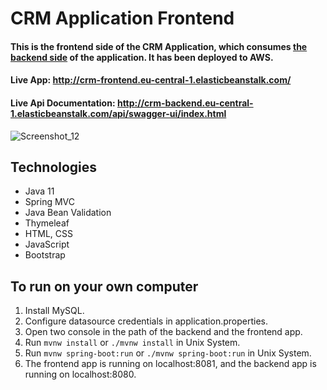 # CRM Application Frontend
#### This is the frontend side of the CRM Application, which consumes [the backend side](https://github.com/mslmtrk/Crm-Application-Backend) of the application. It has been deployed to AWS.

#### Live App: http://crm-frontend.eu-central-1.elasticbeanstalk.com/ 

#### Live Api Documentation: http://crm-backend.eu-central-1.elasticbeanstalk.com/api/swagger-ui/index.html

![Screenshot_12](https://user-images.githubusercontent.com/60064079/227638029-2d6984e0-8dd3-479d-b6da-3f1b260f5b18.png)

## Technologies
- Java 11
- Spring MVC
- Java Bean Validation
- Thymeleaf
- HTML, CSS
- JavaScript
- Bootstrap

## To run on your own computer
1. Install MySQL.
2. Configure datasource credentials in application.properties.
3. Open two console in the path of the backend and the frontend app.
4. Run `mvnw install` or `./mvnw install` in Unix System.
5. Run `mvnw spring-boot:run` or `./mvnw spring-boot:run` in Unix System.
6. The frontend app is running on localhost:8081, and the backend app is running on localhost:8080.
